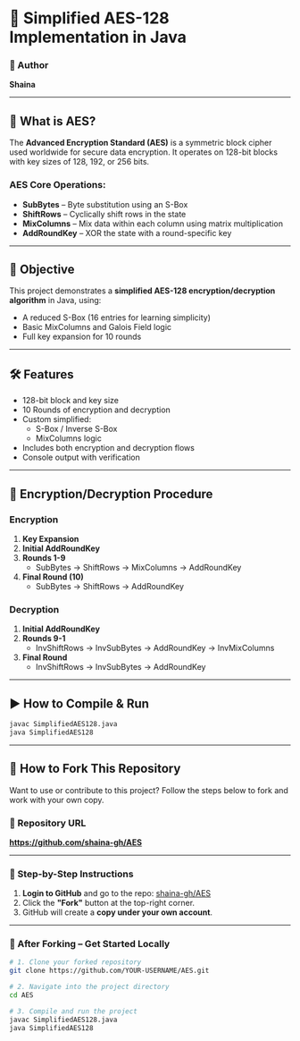 # 🔐 Simplified AES-128 Implementation in Java

### 📌 Author
**Shaina**  

---

## 🧠 What is AES?

The **Advanced Encryption Standard (AES)** is a symmetric block cipher used worldwide for secure data encryption. It operates on 128-bit blocks with key sizes of 128, 192, or 256 bits.

### AES Core Operations:
- **SubBytes** – Byte substitution using an S-Box
- **ShiftRows** – Cyclically shift rows in the state
- **MixColumns** – Mix data within each column using matrix multiplication
- **AddRoundKey** – XOR the state with a round-specific key

---

## 🎯 Objective

This project demonstrates a **simplified AES-128 encryption/decryption algorithm** in Java, using:
- A reduced S-Box (16 entries for learning simplicity)
- Basic MixColumns and Galois Field logic
- Full key expansion for 10 rounds

---

## 🛠️ Features

- 128-bit block and key size
- 10 Rounds of encryption and decryption
- Custom simplified:
  - S-Box / Inverse S-Box
  - MixColumns logic
- Includes both encryption and decryption flows
- Console output with verification

---

## 🧪 Encryption/Decryption Procedure

### Encryption
1. **Key Expansion**
2. **Initial AddRoundKey**
3. **Rounds 1-9**
   - SubBytes → ShiftRows → MixColumns → AddRoundKey
4. **Final Round (10)**
   - SubBytes → ShiftRows → AddRoundKey

### Decryption
1. **Initial AddRoundKey**
2. **Rounds 9-1**
   - InvShiftRows → InvSubBytes → AddRoundKey → InvMixColumns
3. **Final Round**
   - InvShiftRows → InvSubBytes → AddRoundKey

---

## ▶️ How to Compile & Run

```bash
javac SimplifiedAES128.java
java SimplifiedAES128
```

---

## 🍴 How to Fork This Repository

Want to use or contribute to this project? Follow the steps below to fork and work with your own copy.

### 🔗 Repository URL
**https://github.com/shaina-gh/AES**

---

### 🔄 Step-by-Step Instructions

1. **Login to GitHub** and go to the repo: [shaina-gh/AES](https://github.com/shaina-gh/AES)
2. Click the **"Fork"** button at the top-right corner.
3. GitHub will create a **copy under your own account**.

---

### 🧪 After Forking – Get Started Locally

```bash
# 1. Clone your forked repository
git clone https://github.com/YOUR-USERNAME/AES.git

# 2. Navigate into the project directory
cd AES

# 3. Compile and run the project
javac SimplifiedAES128.java
java SimplifiedAES128
```




